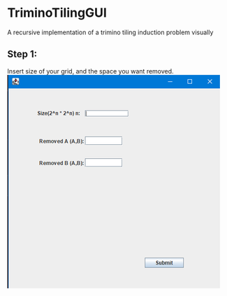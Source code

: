 # TriminoTilingGUI
A recursive implementation of a trimino tiling induction problem visually 
## Step 1: 
Insert size of your grid, and the space you want removed. 
![](https://github.com/BenFSaks/TriminoTilingGUI/blob/9e8e06a662db2b9c78a7303a1b157fbe1e974b7f/inputGUI.png)
